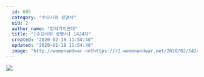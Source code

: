 ```yaml
---
  id: 605
  category: "수요시위 성명서"
  uid: 2
  author_name: "정의기억연대"
  title: "[수요시위 성명서] 1424차"
  created: "2020-02-18 11:54:40"
  updated: "2020-02-18 11:54:40"
  image: "http://womenandwar.nethttps://r2.womenandwar.net/2020/02/1424%EC%B0%A8_%EA%B2%BD%EA%B8%B0-%EC%97%AD%EC%82%AC%EA%B5%90%EC%9C%A1-%EC%8B%A4%EC%B2%9C%EC%97%B0%EA%B5%AC%ED%9A%8C002.jpg"
---
```

![](http://womenandwar.nethttps://r2.womenandwar.net/2020/02/1424%EC%B0%A8_%EA%B2%BD%EA%B8%B0-%EC%97%AD%EC%82%AC%EA%B5%90%EC%9C%A1-%EC%8B%A4%EC%B2%9C%EC%97%B0%EA%B5%AC%ED%9A%8C002.jpg)